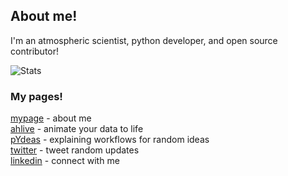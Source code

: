 ## About me!

I'm an atmospheric scientist, python developer, and open source contributor!

![Stats](https://github-readme-stats.vercel.app/api?username=ahuang11&show_icons=true&theme=radical)

### My pages!

[mypage](https://ahuang11.github.io/mypage/) - about me <br />
[ahlive](https://ahlive.readthedocs.io) - animate your data to life <br />
[pYdeas](https://medium.com/@pYdeas) - explaining workflows for random ideas <br />
[twitter](https://twitter.com/IAteAnDrew1) - tweet random updates <br />
[linkedin](https://www.linkedin.com/in/huangandrew12) - connect with me <br />
